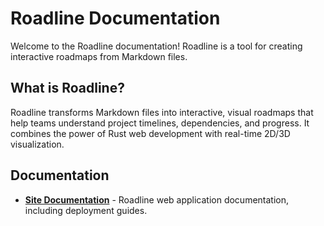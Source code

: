 # Roadline Documentation

Welcome to the Roadline documentation! Roadline is a tool for creating interactive roadmaps from Markdown files.

## What is Roadline?

Roadline transforms Markdown files into interactive, visual roadmaps that help teams understand project timelines, dependencies, and progress. It combines the power of Rust web development with real-time 2D/3D visualization.

## Documentation

- **[Site Documentation](./site/README.md)** - Roadline web application documentation, including deployment guides.